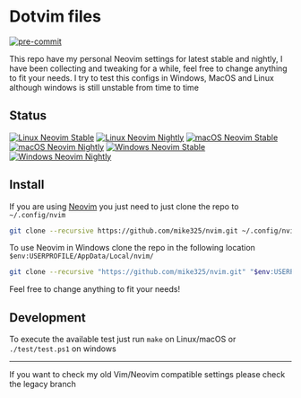 # Dotvim files

[![pre-commit](https://img.shields.io/badge/pre--commit-enabled-brightgreen?logo=pre-commit&logoColor=white)](https://github.com/pre-commit/pre-commit)

This repo have my personal Neovim settings for latest stable and nightly, I have been collecting and tweaking
for a while, feel free to change anything to fit your needs. I try to test this configs in Windows, MacOS and Linux
although windows is still unstable from time to time

## Status
[![Linux Neovim Stable](https://github.com/mike325/.vim/workflows/linux-stable/badge.svg)](https://github.com/mike325/.vim/actions/workflows/linux_stable.yml)
[![Linux Neovim Nightly](https://github.com/mike325/.vim/workflows/linux-nightly/badge.svg)](https://github.com/mike325/.vim/actions/workflows/linux_nightly.yml)
[![macOS Neovim Stable](https://github.com/mike325/.vim/workflows/macos-stable/badge.svg)](https://github.com/mike325/.vim/actions/workflows/macos_stable.yml)
[![macOS Neovim Nightly](https://github.com/mike325/.vim/workflows/macos-nightly/badge.svg)](https://github.com/mike325/.vim/actions/workflows/macos_nightly.yml)
[![Windows Neovim Stable](https://github.com/mike325/.vim/workflows/windows-stable/badge.svg)](https://github.com/mike325/.vim/actions/workflows/windows_stable.yml)
[![Windows Neovim Nightly](https://github.com/mike325/.vim/workflows/windows-nightly/badge.svg)](https://github.com/mike325/.vim/actions/workflows/windows_nightly.yml)

## Install

If you are using [Neovim](https://neovim.io/) you just need to just clone the repo to `~/.config/nvim`

```sh
git clone --recursive https://github.com/mike325/nvim.git ~/.config/nvim/
```

To use Neovim in Windows clone the repo in the following location `$env:USERPROFILE/AppData/Local/nvim/`

```sh
git clone --recursive "https://github.com/mike325/nvim.git" "$env:USERPROFILE/AppData/Local/nvim/"
```

Feel free to change anything to fit your needs!

## Development

To execute the available test just run `make` on Linux/macOS or `./test/test.ps1` on windows

---
If you want to check my old Vim/Neovim compatible settings please check the legacy branch

